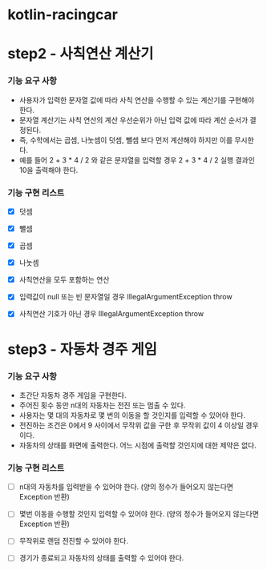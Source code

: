 # kotlin-racingcar

# step2 - 사칙연산 계산기

### 기능 요구 사항
- 사용자가 입력한 문자열 값에 따라 사칙 연산을 수행할 수 있는 계산기를 구현해야 한다.
- 문자열 계산기는 사칙 연산의 계산 우선순위가 아닌 입력 값에 따라 계산 순서가 결정된다.
- 즉, 수학에서는 곱셈, 나눗셈이 덧셈, 뺄셈 보다 먼저 계산해야 하지만 이를 무시한다.
- 예를 들어 2 + 3 * 4 / 2 와 같은 문자열을 입력할 경우 2 + 3 * 4 / 2 실행 결과인 10을 출력해야 한다.



### 기능 구현 리스트
- [x] 덧셈 
- [x] 뺄셈
- [x] 곱셈
- [x] 나눗셈
- [x] 사칙연산을 모두 포함하는 연산
- [x] 입력값이 null 또는 빈 문자열일 경우 IllegalArgumentException throw
- [x] 사칙연산 기호가 아닌 경우 IllegalArgumentException throw


# step3 - 자동차 경주 게임

### 기능 요구 사항
- 초간단 자동차 경주 게임을 구현한다.
- 주어진 횟수 동안 n대의 자동차는 전진 또는 멈출 수 있다.
- 사용자는 몇 대의 자동차로 몇 번의 이동을 할 것인지를 입력할 수 있어야 한다.
- 전진하는 조건은 0에서 9 사이에서 무작위 값을 구한 후 무작위 값이 4 이상일 경우이다.
- 자동차의 상태를 화면에 출력한다. 어느 시점에 출력할 것인지에 대한 제약은 없다.


### 기능 구현 리스트
- [ ] n대의 자동차를 입력받을 수 있어야 한다. (양의 정수가 들어오지 않는다면 Exception 반환)
- [ ] 몇번 이동을 수행할 것인지 입력할 수 있어야 한다. (양의 정수가 들어오지 않는다면 Exception 반환)
- [ ] 무작위로 랜덤 전진할 수 있어야 한다.
- [ ] 경기가 종료되고 자동차의 상태를 출력할 수 있어야 한다.

